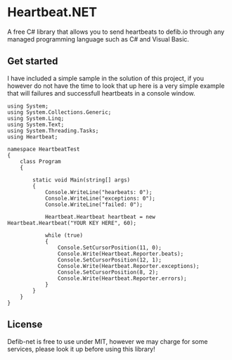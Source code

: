 # Heartbeat.NET
A free C# library that allows you to send heartbeats to defib.io through any managed programming language such as C# and Visual Basic.

## Get started
I have included a simple sample in the solution of this project, if you however do not have the time to look that up here is a very simple example that will failures and successfull heartbeats in a console window.
```
using System;
using System.Collections.Generic;
using System.Linq;
using System.Text;
using System.Threading.Tasks;
using Heartbeat;

namespace HeartbeatTest
{
    class Program
    {

        static void Main(string[] args)
        {
            Console.WriteLine("hearbeats: 0");
            Console.WriteLine("exceptions: 0");
            Console.WriteLine("failed: 0");

            Heartbeat.Heartbeat heartbeat = new Heartbeat.Heartbeat("YOUR KEY HERE", 60);

            while (true)
            {
                Console.SetCursorPosition(11, 0);
                Console.Write(Heartbeat.Reporter.beats);
                Console.SetCursorPosition(12, 1);
                Console.Write(Heartbeat.Reporter.exceptions);
                Console.SetCursorPosition(8, 2);
                Console.Write(Heartbeat.Reporter.errors);
            }
        }
    }
}
```

## License
Defib-net is free to use under MIT, however we may charge for some services, please look it up before using this library!
